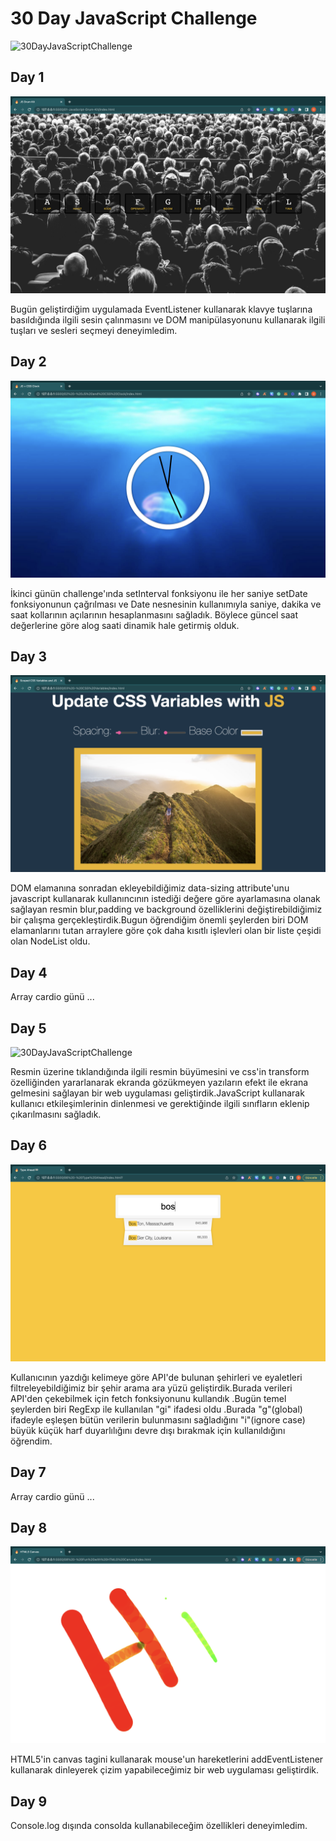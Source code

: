 # 30 Day JavaScript Challenge

![30DayJavaScriptChallenge](https://camo.githubusercontent.com/07ca65497065dd926bd889c53b7b7652f8ef3cbc4320739cf7ebed3c4d34cb2d/68747470733a2f2f6a61766173637269707433302e636f6d2f696d616765732f4a53332d736f6369616c2d73686172652e706e67)

## Day 1

![30DayJavaScriptChallenge](./Images/Day_1.png)

Bugün geliştirdiğim uygulamada EventListener kullanarak klavye tuşlarına basıldığında ilgili sesin çalınmasını ve DOM manipülasyonunu kullanarak ilgili tuşları ve sesleri seçmeyi deneyimledim. 
## Day 2

![30DayJavaScriptChallenge](./Images/Day_2.png)

İkinci günün challenge'ında setInterval fonksiyonu ile her saniye setDate fonksiyonunun çağrılması ve Date nesnesinin kullanımıyla saniye, dakika ve saat kollarının açılarının hesaplanmasını sağladık. Böylece güncel saat değerlerine göre alog saati dinamik hale getirmiş olduk.

## Day 3

![30DayJavaScriptChallenge](./Images/Day_3.png)

DOM elamanına sonradan ekleyebildiğimiz data-sizing  attribute'unu javascript kullanarak kullanıncının istediği değere göre ayarlamasına olanak sağlayan resmin blur,padding ve background özelliklerini değiştirebildiğimiz bir çalışma gerçekleştirdik.Bugun öğrendiğim önemli şeylerden biri DOM elamanlarını tutan arraylere göre çok daha kısıtlı işlevleri olan bir liste çeşidi olan NodeList oldu.

## Day 4

Array cardio günü ...

## Day 5

![30DayJavaScriptChallenge](./Images/Day_5.png)

Resmin üzerine tıklandığında ilgili resmin büyümesini ve css'in transform özelliğinden yararlanarak ekranda gözükmeyen yazıların efekt ile ekrana gelmesini sağlayan bir web uygulaması geliştirdik.JavaScript kullanarak kullanıcı etkileşimlerinin dinlenmesi ve gerektiğinde ilgili sınıfların eklenip çıkarılmasını sağladık.

## Day 6

![30DayJavaScriptChallenge](./Images/Day_6.png)

Kullanıcının yazdığı kelimeye göre API'de bulunan şehirleri ve eyaletleri filtreleyebildiğimiz bir şehir arama ara yüzü geliştirdik.Burada verileri API'den çekebilmek için fetch fonksiyonunu kullandık .Bugün temel şeylerden biri RegExp ile kullanılan "gi" ifadesi oldu .Burada "g"(global) ifadeyle eşleşen bütün verilerin bulunmasını sağladığını "i"(ignore case) büyük küçük harf duyarlılığını devre dışı bırakmak için kullanıldığını öğrendim.

## Day 7

Array cardio günü ...

## Day 8

![30DayJavaScriptChallenge](./Images/Day_8.png)

HTML5'in canvas tagini kullanarak mouse'un hareketlerini addEventListener kullanarak dinleyerek çizim yapabileceğimiz bir web uygulaması geliştirdik.

## Day 9

Console.log dışında consolda kullanabileceğim özellikleri deneyimledim.